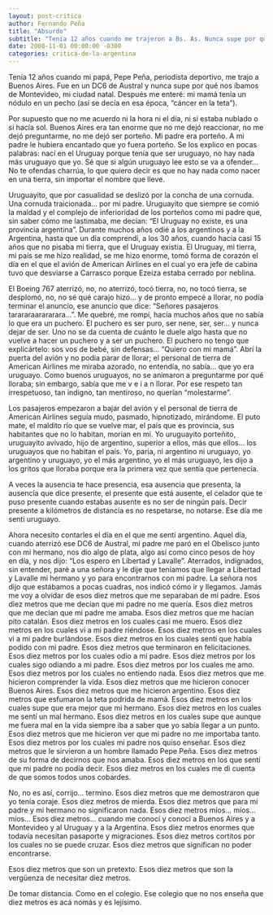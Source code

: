 ```yaml
---
layout: post-critica
author: Fernando Peña
title: "Absurdo"
subtitle: "Tenía 12 años cuando me trajeron a Bs. As. Nunca supe por qué nos íbamos de Montevideo. Después supe: mamá tenía un nódulo en un pecho."
date: 2008-11-01 00:00:00 -0300
categories: critica-de-la-argentina
---
```

Tenía 12 años cuando mi papá, Pepe Peña, periodista deportivo, me trajo a Buenos Aires. Fue en un DC6 de Austral y nunca supe por qué nos íbamos de Montevideo, mi ciudad natal. Después me enteré: mi mamá tenía un nódulo en un pecho (así se decía en esa época, “cáncer en la teta”).

Por supuesto que no me acuerdo ni la hora ni el día, ni si estaba nublado o si hacía sol. Buenos Aires era tan enorme que no me dejó reaccionar, no me dejó preguntarme, no me dejó ser porteño. Mi padre era porteño. A mi padre le hubiera encantado que yo fuera porteño. Se los explico en pocas palabras: nací en el Uruguay porque tenía que ser uruguayo, no hay nada más uruguayo que yo. Sé que si algún uruguayo lee esto se va a ofender… No te ofendas charrúa, lo que quiero decir es que no hay nada como nacer en una tierra, sin importar el nombre que lleve.

Uruguayito, que por casualidad se deslizó por la concha de una cornuda. Una cornuda traicionada… por mi padre. Uruguayito que siempre se comió la maldad y el complejo de inferioridad de los porteños como mi padre que, sin saber cómo me lastimaba, me decían: “El Uruguay no existe, es una provincia argentina”. Durante muchos años odié a los argentinos y a la Argentina, hasta que un día comprendí, a los 30 años, cuando hacía casi 15 años que no pisaba mi tierra, que el Uruguay existía. El Uruguay, mi tierra, mi país se me hizo realidad, se me hizo enorme, tomó forma de corazón el día en el que el avión de American Airlines en el cual yo era jefe de cabina tuvo que desviarse a Carrasco porque Ezeiza estaba cerrado por neblina.

El Boeing 767 aterrizó, no, no aterrizó, tocó tierra, no, no tocó tierra, se desplomó, no, no sé qué carajo hizo… y de pronto empecé a llorar, no podía terminar el anuncio, ese anuncio que dice: “Señores pasajeros tarararaarararara…”. Me quebré, me rompí, hacía muchos años que no sabía lo que era un puchero. El puchero es ser puro, ser nene, ser, ser… y nunca dejar de ser. Uno no se da cuenta de cuánto le duele algo hasta que no vuelve a hacer un puchero y a ser un puchero. El puchero no tengo que explicártelo: sos vos de bebé, sin defensas… “Quiero con mi mamá”. Abrí la puerta del avión y no podía parar de llorar; el personal de tierra de American Airlines me miraba azorado, no entendía, no sabía… que yo era uruguayo. Como buenos uruguayos, no se animaron a preguntarme por qué lloraba; sin embargo, sabía que me v e í a n llorar. Por ese respeto tan irrespetuoso, tan indigno, tan mentiroso, no querían “molestarme”.

Los pasajeros empezaron a bajar del avión y el personal de tierra de American Airlines seguía mudo, pasmado, hipnotizado, mirándome. El puto mate, el maldito río que se vuelve mar, el país que es provincia, sus habitantes que no lo habitan, morían en mí. Yo uruguayito porteñito, uruguayito avivado, hijo de argentino, superior a ellos, más que ellos… los uruguayos que no habitan el país. Yo, paria, ni argentino ni uruguayo, yo argentino y uruguayo, yo el más argentino, yo el más uruguayo, les dijo a los gritos que lloraba porque era la primera vez que sentía que pertenecía.

A veces la ausencia te hace presencia, esa ausencia que presenta, la ausencia que dice presente, el presente que está ausente, el celador que te puso presente cuando estabas ausente es no ser de ningún país. Decir presente a kilómetros de distancia es no respetarse, no notarse. Ese día me sentí uruguayo.

Ahora necesito contarles el día en el que me sentí argentino. Aquel día, cuando aterrizó ese DC6 de Austral, mi padre me paró en el Obelisco junto con mi hermano, nos dio algo de plata, algo así como cinco pesos de hoy en día, y nos dijo: “Los espero en Libertad y Lavalle”. Aterrados, indignados, sin entender, paré a una señora y le dije que teníamos que llegar a Libertad y Lavalle mi hermano y yo para encontrarnos con mi padre. La señora nos dijo que estábamos a pocas cuadras, nos indicó cómo ir y llegamos. Jamás me voy a olvidar de esos diez metros que me separaban de mi padre. Esos diez metros que me decían que mi padre no me quería. Esos diez metros que me decían que mi padre me amaba. Esos diez metros que me hacían pito catalán. Esos diez metros en los cuales casi me muero. Esos diez metros en los cuales vi a mi padre riéndose. Esos diez metros en los cuales vi a mi padre burlándose. Esos diez metros en los cuales sentí que había podido con mi padre. Esos diez metros que terminaron en felicitaciones. Esos diez metros por los cuales odio a mi padre. Esos diez metros por los cuales sigo odiando a mi padre. Esos diez metros por los cuales me amo. Esos diez metros por los cuales no entiendo nada. Esos diez metros que me hicieron comprender la vida. Esos diez metros que me hicieron conocer Buenos Aires. Esos diez metros que me hicieron argentino. Esos diez metros que esfumaron la teta podrida de mamá. Esos diez metros en los cuales supe que era mejor que mi hermano. Esos diez metros en los cuales me sentí un mal hermano. Esos diez metros en los cuales supe que aunque me fuera mal en la vida siempre iba a saber que yo sabía llegar a un punto. Esos diez metros que me hicieron ver que mi padre no me importaba tanto. Esos diez metros por los cuales mi padre nos quiso enseñar. Esos diez metros que le sirvieron a un hombre llamado Pepe Peña. Esos diez metros de su forma de decirnos que nos amaba. Esos diez metros en los que sentí que mi padre no podía decir. Esos diez metros en los cuales me di cuenta de que somos todos unos cobardes.

No, no es así, corrijo… termino. Esos diez metros que me demostraron que yo tenía coraje. Esos diez metros de mierda. Esos diez metros que para mi padre y mi hermano no significaron nada. Esos diez metros míos… míos… míos… Esos diez metros… cuando me conocí y conocí a Buenos Aires y a Montevideo y al Uruguay y a la Argentina. Esos diez metros enormes que todavía necesitan pasaporte y migraciones. Esos diez metros cortitos por los cuales no se puede cruzar. Esos diez metros que significan no poder encontrarse.

Esos diez metros que son un pretexto.
Esos diez metros que son la vergüenza de necesitar diez metros.

De tomar distancia. Como en el colegio. Ese colegio que no nos enseña que diez metros es acá nomás y es lejísimo.
